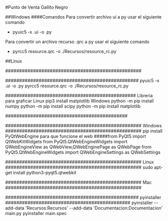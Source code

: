 #Punto de Venta Gallito Negro


##Windows
####Comandos
Para convertir archivo ui a py usar el siguiente comando
* pyuic5 -x <nombre>.ui -o <nombre>.py 

Para convertir un archivo recurso .qrc a py usar el siguiente comando

* pyrcc5 resource.qrc -o ./Recursos/resource_rc.py

##Linux



#################################################



################################################
pyuic5 -x <nombre>.ui -o <nombre>.py
pyrcc5 resource.qrc -o ./Recursos/resource_rc.py


###############################################
Libreria para graficar
Linux
pip3 install matplotlib
Windows
python -m pip install numpy
python -m pip install scipy
python -m pip install matplotlib

############################################


#################################################
Windows
#################################################
pip install PyQtWebEngine
para que funcione el web
#####from PyQt5 import QtWebKitWidgets
from PyQt5.QtWebEngineWidgets import QWebEngineView as QWebView,QWebEnginePage as QWebPage
from PyQt5.QtWebEngineWidgets import QWebEngineSettings as QWebSettings


#################################################
Linux
#################################################
sudo apt-get install python3-pyqt5.qtwebkit




#################################################
Mac
#################################################



################################################
pyinstaller
#############################################
pyinstaller --add-data 'Recursos:Recursos' --add-data 'Documentacion:Documentacion' main.py 
pyinstaller main.spec